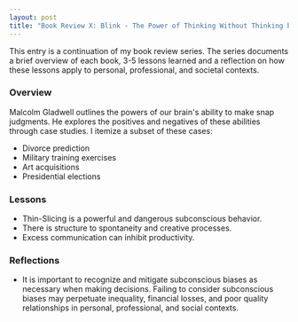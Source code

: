 ```yaml
---
layout: post
title: "Book Review X: Blink - The Power of Thinking Without Thinking by Malcolm Gladwell "
---
```


This entry is a continuation of my book review series. 
The series documents a brief overview of each book, 
3-5 lessons learned and a reflection on how these lessons apply to
personal, professional, and societal contexts.

### Overview

Malcolm Gladwell outlines the powers of our brain's ability to make snap judgments.
He explores the positives and negatives of these abilities through case studies.
I itemize a subset of these cases:
* Divorce prediction 
* Military training exercises 
* Art acquisitions
* Presidential elections

### Lessons
* Thin-Slicing is a powerful and dangerous subconscious behavior.
* There is structure to spontaneity and creative processes. 
* Excess communication can inhibit productivity.

### Reflections
* It is important to recognize and mitigate subconscious biases as necessary when making decisions.
Failing to consider subconscious biases may perpetuate inequality, financial losses, and poor quality relationships in personal, professional, and social contexts.
